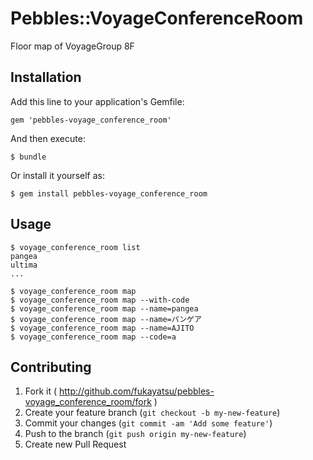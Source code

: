 # Pebbles::VoyageConferenceRoom

Floor map of VoyageGroup 8F

## Installation

Add this line to your application's Gemfile:

    gem 'pebbles-voyage_conference_room'

And then execute:

    $ bundle

Or install it yourself as:

    $ gem install pebbles-voyage_conference_room

## Usage

```
$ voyage_conference_room list
pangea
ultima
...

$ voyage_conference_room map
$ voyage_conference_room map --with-code
$ voyage_conference_room map --name=pangea
$ voyage_conference_room map --name=パンゲア
$ voyage_conference_room map --name=AJITO
$ voyage_conference_room map --code=a

```


## Contributing

1. Fork it ( http://github.com/fukayatsu/pebbles-voyage_conference_room/fork )
2. Create your feature branch (`git checkout -b my-new-feature`)
3. Commit your changes (`git commit -am 'Add some feature'`)
4. Push to the branch (`git push origin my-new-feature`)
5. Create new Pull Request
